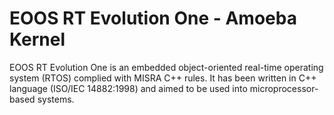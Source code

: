 # EOOS RT Evolution One - Amoeba Kernel
EOOS RT Evolution One is an embedded object-oriented real-time operating system (RTOS) complied with MISRA C++ rules. It has been written in C++ language (ISO/IEC 14882:1998) and aimed to be used into microprocessor-based systems.
